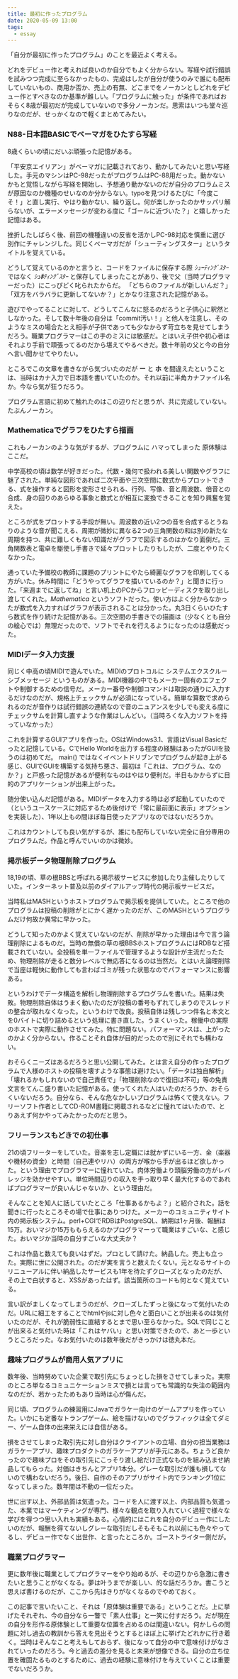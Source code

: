 ```yaml
---
title: 最初に作ったプログラム
date: 2020-05-09 13:00
tags:
  - essay
---
```


「自分が最初に作ったプログラム」のことを最近よく考える。

どれをデビュー作と考えれば良いのか自分でもよく分からない。写経や試行錯誤を試みつつ完成に至らなかったもの、完成はしたが自分が使うのみで誰にも配布していないもの、商用か否か、売上の有無、どこまでをノーカンとしどれをデビュー作とすべきなのか基準が難しい。「プログラムに触った」が条件であればおそらく8歳が最初だが完成していないので多分ノーカンだ。思索はいつも堂々巡りなのだが、せっかくなので軽くまとめてみたい。

### N88-日本語BASICでベーマガをひたすら写経

8歳くらいの頃にだいぶ頑張った記憶がある。

「平安京エイリアン」がベーマガに記載されており、動かしてみたいと思い写経した。手元のマシンはPC-98だったがプログラムはPC-88用だった。動かないかもと覚悟しながら写経を開始し、予想通り動かないのだが自分のプロラムミスが原因なのか機種のせいなのか分からない。typoを見つけるたびに「今度こそ！」と直し実行、やはり動かない、繰り返し。何が楽しかったのかサッパリ解らないが、エラーメッセージが変わる度に「ゴールに近づいた？」と嬉しかった記憶はある。

挫折したしばらく後、前回の機種違いの反省を活かしPC-98対応を慎重に選び別作にチャレンジした。同じくベーマガだが「シューティングスター」というタイトルを覚えている。

どうして覚えているのかと言うと、コードをファイルに保存する際 *ｼｭ**ｰ**ﾃｨﾝｸﾞｽﾀｰ* ではなく *ｼｭ**ﾎ**ﾃｨﾝｸﾞｽﾀｰ* と保存してしまったことがあり、後で父（当時プログラマーだった）にこっぴどく叱られたからだ。 「どちらのファイルが新しいんだ？」「双方をバラバラに更新してないか？」とかなり注意された記憶がある。

遊びでやってることに対して、どうしてこんなに怒るのだろうと子供心に釈然としなかった。そして数十年後の自分は「commit汚い！」と他人を注意し、そのようなミスの場合たとえ相手が子供であっても少なからず苛立ちを見せてしまうだろう。職業プログラマーはこの手のミスには敏感だ。とはいえ子供や初心者はそれより手前で頑張ってるのだから堪えてやるべきだ。数十年前の父と今の自分へ言い聞かせてやりたい。

ところでこの文章を書きながら気づいたのだが **ー** と **ホ** を間違えたということは、当時はカナ入力で日本語を書いていたのか。それ以前に半角カナファイル名か。今なら気が狂うだろう。

プログラム言語に初めて触れたのはこの辺りだと思うが、共に完成していない。たぶんノーカン。

### Mathematicaでグラフをひたすら描画

これもノーカンのような気がするが、プログラムに ハマってしまった 原体験はここだ。

中学高校の頃は数学が好きだった。代数・幾何で扱われる美しい関数やグラフに魅了された。単純な図形であれば二次平面や三次空間に数式からプロットできる、式を操作すると図形を変形させられる、行列、写像、音と周波数、倍音との合成、身の回りのあらゆる事象と数式とが相互に変換できることを知り興奮を覚えた。

ところが式をプロットする手段が無い。周波数の近い2つの音を合成するとうねりのような音が聞こえる、周期が微妙に異なる2つの三角関数の和は別の新たな周期を持つ、共に難しくもない知識だがグラフで図示するのはかなり面倒だ。三角関数表と電卓を駆使し手書きで延々プロットしたりもしたが、二度とやりたくなかった。

通っていた予備校の教師に課題のプリントにやたら綺麗なグラフを印刷してくる方がいた。休み時間に「どうやってグラフを描いているのか？」と聞きに行った。「来週までに返してね」と言い机上のPCからフロッピーディスクを取り出し渡してくれた。*Mathematica* というソフトだった。使い方はよく分からなかったが数式を入力すればグラフが表示されることは分かった。丸3日くらいひたすら数式を作り続けた記憶がある。三次空間の手書きでの描画は（少なくとも自分の絵心では）無理だったので、ソフトでそれを行えるようになったのは感動だった。

### MIDIデータ入力支援

同じく中高の頃MIDIで遊んでいた。MIDIのプロトコルに システムエクスクルーシブメッセージ というものがある。MIDI機器の中でもメーカー固有のエフェクトや制御するための信号だ。メーカー番号や制御コマンドは取説の通りに入力するだけなのだが、規格上チェックサムが必須になっている。簡単な算数で求められるのだが音作りは試行錯誤の連続なので音のニュアンスを少しでも変える度にチェックサムを計算し直すような作業はしんどい。（当時ろくな入力ソフトを持っていなかった）

これを計算するGUIアプリを作った。OSはWindows3.1、言語はVisual Basicだったと記憶している。CでHello Worldを出力する程度の経験はあったがGUIを扱うのは初めてだ。 main() ではなくイベントドリブンでプログラムが起き上がる感じ、GUIでGUIを構築する気持ち悪さ、最初は「これは、プログラム、なのか？」と戸惑った記憶があるが便利なものはやはり便利だ。半日もかからずに目的のアプリケーションが出来上がった。

随分使い込んだ記憶がある。MIDIデータを入力する時は必ず起動していたので（というユースケースに対応するため後付けで「常に最前面に表示」オプションを実装した）、1年以上もの間ほぼ毎日使ったアプリなのではないだろうか。

これはカウントしても良い気がするが、誰にも配布していない完全に自分専用のプログラムだ。作品と呼んでいいのかは微妙。

### 掲示板データ物理削除プログラム

18,19の頃、草の根BBSと呼ばれる掲示板サービスに参加したり主催したりしていた。インターネット普及以前のダイアルアップ時代の掲示板サービスだ。

当時私はMASHというホストプログラムで掲示板を提供していた。ところで他のプログラムは投稿の削除がとにかく遅かったのだが、このMASHというプログラムだけ何故か異常に早かった。

どうして知ったのかよく覚えていないのだが、削除が早かった理由は今で言う論理削除によるものだ。当時の無償の草の根BBSホストプログラムにはRDBなど搭載されていない。全投稿を単一ファイルで管理するような設計が主流だったため、物理削除が走ると数分レベルで無応答になるのは当然だ。とはいえ論理削除で当座は軽快に動作しても言わばゴミが残った状態なのでパフォーマンスに影響ある。

というわけでデータ構造を解析し物理削除するプログラムを書いた。結果は失敗。物理削除自体はうまく動いたのだが投稿の番号もずれてしまうのでスレッドの整合が取れなくなった。というわけで改良。投稿自体は残しつつ件名と本文とを0バイトに切り詰めるという処理に書き直した。うまくいった。稼働中の実際のホストで実際に動作させてみた。特に問題ない。パフォーマンスは、上がったのかよく分からない。作ることそれ自体が目的だったので別にそれでも構わない。

おそらくニーズはあるだろうと思い公開してみた。とは言え自分の作ったプログラムで人様のホストの投稿を壊すような事態は避けたい。「データは独自解析」「壊れるかもしれないので自己責任で」「物理削除なので復旧は不可」等の免責文言をてんこ盛り書いた記憶がある。使ってくれた人はいたのだろうか、おそらくいないだろう。自分なら、そんな危なかしいプログラムは怖くて使えない。フリーソフト作者としてCD-ROM書籍に掲載されるなどに憧れてはいたので、とりあえず何かやってみたかったのだと思う。

### フリーランスもどきでの初仕事

21の頃フリーターをしていた。音楽を志し定職には就かずにいる一方、金（楽器や機材の資金）と時間（自己連やリハ）の両方が喉から手が出るほど欲しかった。という理由でプログラマーに憧れていた。肉体労働より頭脳労働の方がレバレッジを効かせやすい。単位時間辺りの収入を手っ取り早く最大化するのであればプログラマーが良いんじゃないか、という理由だ。

そんなことを知人に話していたところ「仕事あるかもよ？」と紹介された。話を聞きに行ったところその場で仕事にありつけた。メーカーのコミュニティサイト内の掲示板システム。perl+CGIでRDBはPostgreSQL、納期は1ヶ月後、報酬は15万。おいマジか15万ももらえるのかプログラマーって職業はすごいな、と感じた。おいマジか当時の自分すごいな大丈夫か？

これは作品と数えても良いはずだ。プロとして請けた。納品した。売上も立った。実際に世に公開された。のだが実を言うと数えたくない。元となるサイトのリニューアルに伴い納品したサービスも1年を待たずクローズとなったのだが、その上で白状すると、XSSがあったはず。該当箇所のコードも何となく覚えている。

言い訳がましくなってしまうのだが、クローズしたずっと後になって気付いたのだ。URLに細工をすることでhtmlやjsに対し色々と面白いことが出来るのは気付いたのだが、それが脆弱性に直結するとまで思い至らなかった。SQLで同じことが出来ると気付いた時は「これはヤバい」と思い対策できたので、あと一歩というところだった。なお気付いたのは数年後だがきっかけは徳丸本だ。

### 趣味プログラムが商用人気アプリに

数年後、当時努めていた企業で取引先にちょっとした損をさせてしまった。実際のところ単なるコミュニケーションミスで損とは言っても常識的な失注の範囲内なのだが、若かったためもあり当時は心が傷んだ。

同じ頃、プログラムの練習用にJavaでガラケー向けのゲームアプリを作っていた。いかにも定番なトランプゲーム、絵を描けないのでグラフィックは全てダミー、ゲーム自体の出来栄えには自信がある。

損をさせてしまった取引先に対し自分はクライアントの立場、自分の担当業務はガラケーアプリ、趣味プロダクトのガラケーアプリが手元にある。ちょうど良かったので趣味プロをその取引先にこっそり渡し絵だけ正式なものを組み込ませ納品してもらった。対価はきちんとアプリ1本分。グレーな取引だが誰も損してないので構わないだろう。後日、自作のそのアプリがサイト内でランキング1位になってしまった。数年間は不動の一位だった。

世に出す以上、外部品質は気遣った。コードを人に渡す以上、内部品質も気遣った、本業ではマーケティングが専門、様々な観点を取り入れていく過程で様々な学びを得つつ思い入れも実績もある。心情的にはこれを自分のデビュー作にしたいのだが、報酬を得てないしグレーな取引だしそもそもこれ以前にも色々やってるし、デビュー作でなく出世作、と言ったところか。ゴーストライター側だが。

### 職業プログラマー

更に数年後に職業としてプログラマーをやり始めるが、その辺りから急激に書きたいと思うことがなくなる。夢は叶うまでが楽しい、的な話だろうか。書こうと思えば書けるのだが、ここから先はきりがなくなるのでやめておく。

この記事で言いたいこと、それは「原体験は重要である」ということだ。上に挙げたそれぞれ、今の自分なら一瞥で「素人仕事」と一笑に付すだろう。だが現在の自分を形作る原体験として重要な位置を占めるのは間違いない。何かしらの問題に対し過去の教訓から答えを見出そうとするとほぼ上に挙げたどれかに行き着く。当時はそんなこと考えもしておらず、後になって自分の中で意味付けがなされていったのだろう。今と過去の差分を見ると未来が想像できる。自分の立ち位置を確固たるものとするために、過去の経験に意味付けを与えていくことは重要でないだろうか。
